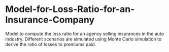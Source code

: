 # Model-for-Loss-Ratio-for-an-Insurance-Company
Model to compute the loss ratio for an agency selling insurances in the auto industry. Different scenarios are simulated using Monte Carlo simulation to derive the ratio of losses to premiums paid.
